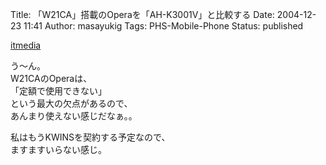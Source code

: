Title: 「W21CA」搭載のOperaを「AH-K3001V」と比較する
Date: 2004-12-23 11:41
Author: masayukig
Tags: PHS-Mobile-Phone
Status: published

[itmedia  
](http://www.itmedia.co.jp/mobile/articles/0412/21/news080.html)

う〜ん。  
W21CAのOperaは、  
「定額で使用できない」  
という最大の欠点があるので、  
あんまり使えない感じだなぁ。。

私はもうKWINSを契約する予定なので、  
ますますいらない感じ。
